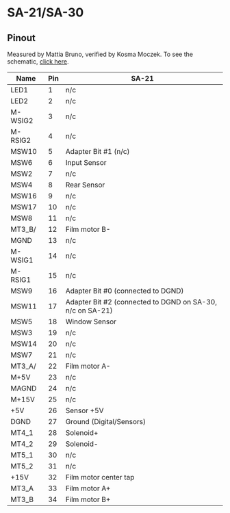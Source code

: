 # SA-21/SA-30

## Pinout

Measured by Mattia Bruno, verified by Kosma Moczek. To see the schematic,
[click here](sa-21-30-schematic.jpg).

| **Name** | **Pin** | **SA-21**                                                 |
|----------|---------|-----------------------------------------------------------|
| LED1     | 1       | n/c                                                       |
| LED2     | 2       | n/c                                                       |
| M-WSIG2  | 3       | n/c                                                       |
| M-RSIG2  | 4       | n/c                                                       |
| MSW10    | 5       | Adapter Bit #1 (n/c)                                      |
| MSW6     | 6       | Input Sensor                                              |
| MSW2     | 7       | n/c                                                       |
| MSW4     | 8       | Rear Sensor                                               |
| MSW16    | 9       | n/c                                                       |
| MSW17    | 10      | n/c                                                       |
| MSW8     | 11      | n/c                                                       |
| MT3_B/   | 12      | Film motor B-                                             |
| MGND     | 13      | n/c                                                       |
| M-WSIG1  | 14      | n/c                                                       |
| M-RSIG1  | 15      | n/c                                                       |
| MSW9     | 16      | Adapter Bit #0 (connected to DGND)                        |
| MSW11    | 17      | Adapter Bit #2 (connected to DGND on SA-30, n/c on SA-21) |
| MSW5     | 18      | Window Sensor                                             |
| MSW3     | 19      | n/c                                                       |
| MSW14    | 20      | n/c                                                       |
| MSW7     | 21      | n/c                                                       |
| MT3_A/   | 22      | Film motor A-                                             |
| M+5V     | 23      | n/c                                                       |
| MAGND    | 24      | n/c                                                       |
| M+15V    | 25      | n/c                                                       |
| +5V      | 26      | Sensor +5V                                                |
| DGND     | 27      | Ground (Digital/Sensors)                                  |
| MT4_1    | 28      | Solenoid+                                                 |
| MT4_2    | 29      | Solenoid-                                                 |
| MT5_1    | 30      | n/c                                                       |
| MT5_2    | 31      | n/c                                                       |
| +15V     | 32      | Film motor center tap                                     |
| MT3_A    | 33      | Film motor A+                                             |
| MT3_B    | 34      | Film motor B+                                             |
